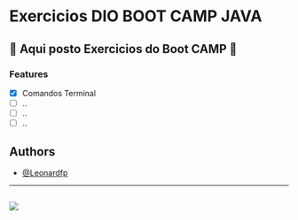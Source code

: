 
# Exercicios DIO BOOT CAMP JAVA


## 🚧 Aqui posto Exercicios do Boot CAMP 🚧


### Features


- [X]  Comandos Terminal
- [ ]  ..
- [ ]  ..
- [ ]  ..

## Authors

- [@Leonardfp](https://www.github.com/Leonardfp)

-----
![](https://64.media.tumblr.com/7234c9a68350be6e974eb04a5a74cdc1/tumblr_pqhzj8mfrG1wouno4o1_500.gif)
-----
